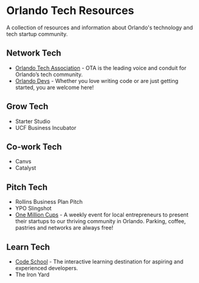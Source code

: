 # Orlando Tech Resources
A collection of resources and information about Orlando's technology and tech startup community.

## Network Tech

* [Orlando Tech Association](http://orlandotech.org/) - OTA is the leading voice and conduit for Orlando’s tech community.
* [Orlando Devs](https://orlandodevs.com/) - Whether you love writing code or are just getting started, you are welcome here!

## Grow Tech

* Starter Studio
* UCF Business Incubator

## Co-work Tech

* Canvs
* Catalyst

## Pitch Tech

* Rollins Business Plan Pitch
* YPO Slingshot
* [One Million Cups](http://www.1millioncups.com/orlando) - A weekly event for local entrepreneurs to present their startups to our thriving community in Orlando. Parking, coffee, pastries and networks are always free!

## Learn Tech

* [Code School](https://www.codeschool.com/) - The interactive learning destination for aspiring and experienced developers.
* The Iron Yard

